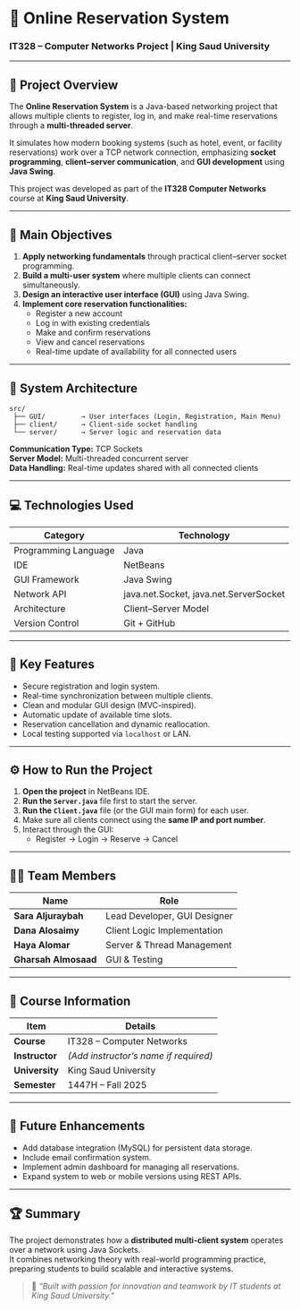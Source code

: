 # 🧠 Online Reservation System  
### IT328 – Computer Networks Project | King Saud University  

---

## 🎯 Project Overview

The **Online Reservation System** is a Java-based networking project that allows multiple clients to register, log in, and make real-time reservations through a **multi-threaded server**.  

It simulates how modern booking systems (such as hotel, event, or facility reservations) work over a TCP network connection, emphasizing **socket programming**, **client–server communication**, and **GUI development** using **Java Swing**.

This project was developed as part of the **IT328 Computer Networks** course at **King Saud University**.

---

## 🚀 Main Objectives

1. **Apply networking fundamentals** through practical client–server socket programming.  
2. **Build a multi-user system** where multiple clients can connect simultaneously.  
3. **Design an interactive user interface (GUI)** using Java Swing.  
4. **Implement core reservation functionalities:**
   - Register a new account  
   - Log in with existing credentials  
   - Make and confirm reservations  
   - View and cancel reservations  
   - Real-time update of availability for all connected users  

---

## 🧩 System Architecture

```
src/
 ├── GUI/         → User interfaces (Login, Registration, Main Menu)
 ├── client/      → Client-side socket handling
 └── server/      → Server logic and reservation data
```

**Communication Type:** TCP Sockets  
**Server Model:** Multi-threaded concurrent server  
**Data Handling:** Real-time updates shared with all connected clients  

---

## 💻 Technologies Used

| Category | Technology |
|-----------|-------------|
|Programming Language  |    Java     |
| IDE       |   NetBeans  |
| GUI Framework | Java Swing |
| Network API | java.net.Socket, java.net.ServerSocket |
| Architecture | Client–Server Model |
| Version Control | Git + GitHub |

---

## 🧠 Key Features

- Secure registration and login system.  
- Real-time synchronization between multiple clients.  
- Clean and modular GUI design (MVC-inspired).  
- Automatic update of available time slots.  
- Reservation cancellation and dynamic reallocation.  
- Local testing supported via `localhost` or LAN.  

---

## ⚙️ How to Run the Project

1. **Open the project** in NetBeans IDE.  
2. **Run the `Server.java`** file first to start the server.  
3. **Run the `Client.java`** file (or the GUI main form) for each user.  
4. Make sure all clients connect using the **same IP and port number**.  
5. Interact through the GUI:
   - Register → Login → Reserve → Cancel  

---

## 🧑‍💻 Team Members

| Name | Role |
|------|------|
| **Sara Aljuraybah** | Lead Developer, GUI Designer |
| **Dana Alosaimy** | Client Logic Implementation |
| **Haya Alomar** | Server & Thread Management |
| **Gharsah Almosaad** | GUI & Testing |

---

## 🏫 Course Information

| Item | Details |
|------|----------|
| **Course** | IT328 – Computer Networks |
| **Instructor** | *(Add instructor’s name if required)* |
| **University** | King Saud University |
| **Semester** | 1447H – Fall 2025 |

---

## 🌱 Future Enhancements

- Add database integration (MySQL) for persistent data storage.  
- Include email confirmation system.  
- Implement admin dashboard for managing all reservations.  
- Expand system to web or mobile versions using REST APIs.

---

## 🏆 Summary

The project demonstrates how a **distributed multi-client system** operates over a network using Java Sockets.  
It combines networking theory with real-world programming practice, preparing students to build scalable and interactive systems.  

> 💬 *“Built with passion for innovation and teamwork by IT students at King Saud University.”*
